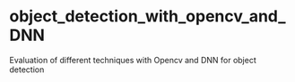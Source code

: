 # object_detection_with_opencv_and_DNN
Evaluation of different techniques with Opencv and DNN for object detection
